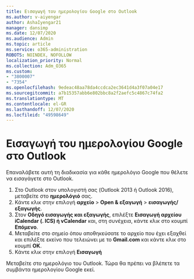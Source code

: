 ```yaml
---
title: Εισαγωγή του ημερολογίου Google στο Outlook
ms.author: v-aiyengar
author: AshaIyengar21
manager: dansimp
ms.date: 12/07/2020
ms.audience: Admin
ms.topic: article
ms.service: o365-administration
ROBOTS: NOINDEX, NOFOLLOW
localization_priority: Normal
ms.collection: Adm_O365
ms.custom:
- "3800007"
- "7354"
ms.openlocfilehash: 9edeac48aa78da4ccdca2ec3641d4a3f07a04e17
ms.sourcegitcommit: a7b15357abb6e802bbc8a2f2aefc5c4867c74fa2
ms.translationtype: MT
ms.contentlocale: el-GR
ms.lasthandoff: 12/07/2020
ms.locfileid: "49598649"
---
```

# <a name="import-your-google-calendar-to-outlook"></a>Εισαγωγή του ημερολογίου Google στο Outlook

Επαναλάβετε αυτή τη διαδικασία για κάθε ημερολόγιο Google που θέλετε να εισαγάγετε στο Outlook.

1. Στο Outlook στον υπολογιστή σας (Outlook 2013 ή Outlook 2016), μεταβείτε στο **ημερολόγιό** σας.
1. Κάντε κλικ στην επιλογή **αρχείο**  >  **Open & εξαγωγή**  >  **εισαγωγής/εξαγωγής**.
1. Στον **Οδηγό εισαγωγής και εξαγωγής**, επιλέξτε **Εισαγωγή αρχείου iCalendar (. ICS) ή vCalendar** και, στη συνέχεια, κάντε κλικ στο κουμπί **Επόμενο**.
1. Μεταβείτε στο σημείο όπου αποθηκεύσατε το αρχείο που έχει εξαχθεί και επιλέξτε εκείνο που τελειώνει με το **Gmail.com** και κάντε κλικ στο κουμπί **OK**.
1. Κάντε κλικ στην επιλογή **Εισαγωγή**

Μεταβείτε στο ημερολόγιο του Outlook. Τώρα θα πρέπει να βλέπετε τα συμβάντα ημερολογίου Google εκεί.
